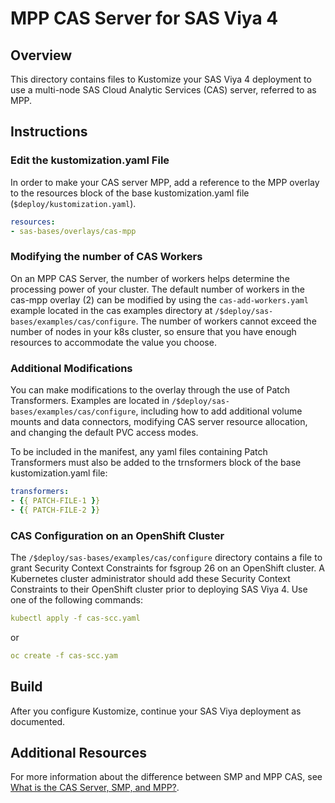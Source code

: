 # MPP CAS Server for SAS Viya 4

## Overview

This directory contains files to Kustomize your SAS Viya 4 deployment to use a multi-node 
SAS Cloud Analytic Services (CAS) server, referred to as MPP.

## Instructions

### Edit the kustomization.yaml File

In order to make your CAS server MPP, add a reference to the MPP overlay
to the resources block of the base kustomization.yaml file (`$deploy/kustomization.yaml`).

```yaml
resources:
- sas-bases/overlays/cas-mpp
```

### Modifying the number of CAS Workers

On an MPP CAS Server, the number of workers helps determine the processing power 
of your cluster. The default number of workers 
in the cas-mpp overlay (2) can be modified by using the `cas-add-workers.yaml` example
located in the cas examples directory at `/$deploy/sas-bases/examples/cas/configure`.
The number of workers cannot exceed the number of nodes in your k8s cluster, so ensure 
that you have enough resources to accommodate the value you choose. 

### Additional Modifications

You can make modifications to the overlay through the use of
Patch Transformers. Examples are located in `/$deploy/sas-bases/examples/cas/configure`,
including how to add additional volume mounts and data connectors, modifying CAS
server resource allocation, and changing the default PVC access modes. 

To be included in the manifest, any yaml files containing Patch Transformers must
also be added to the trnsformers block of the base kustomization.yaml file:

```yaml
transformers:
- {{ PATCH-FILE-1 }}
- {{ PATCH-FILE-2 }}
```

### CAS Configuration on an OpenShift Cluster

The `/$deploy/sas-bases/examples/cas/configure` directory contains a file to 
grant Security Context Constraints for fsgroup 26 on an OpenShift cluster. A
Kubernetes cluster administrator should add these Security Context Constraints 
to their OpenShift cluster prior to deploying SAS Viya 4. Use one of the 
following commands:

```yaml
kubectl apply -f cas-scc.yaml
```

or

```yaml
oc create -f cas-scc.yam
```

## Build
After you configure Kustomize, continue your SAS Viya deployment as documented.

## Additional Resources

For more information about the difference between SMP and MPP CAS, see [What is the CAS Server, SMP, and MPP?](http://documentation.sas.com/?softwareId=mysas&softwareVersion=prod&docsetId=itopscon&docsetTarget=n0tx1x9gu37i7qn1nuv8inwzrfet.htm&locale=en#n0dj3c2j49krjhn1jho4z6daw5n1).